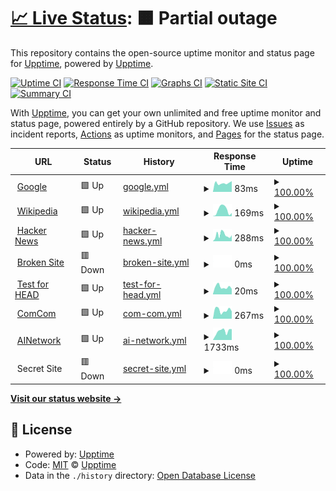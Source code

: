 # [📈 Live Status](https://upptime.github.io/upptime): <!--live status--> **🟧 Partial outage**

This repository contains the open-source uptime monitor and status page for [Upptime](https://upptime.js.org), powered by [Upptime](https://github.com/upptime/upptime).

[![Uptime CI](https://github.com/Laeyoung/uptime-checker/workflows/Uptime%20CI/badge.svg)](https://github.com/Laeyoung/uptime-checker/actions?query=workflow%3A%22Uptime+CI%22)
[![Response Time CI](https://github.com/Laeyoung/uptime-checker/workflows/Response%20Time%20CI/badge.svg)](https://github.com/Laeyoung/uptime-checker/actions?query=workflow%3A%22Response+Time+CI%22)
[![Graphs CI](https://github.com/Laeyoung/uptime-checker/workflows/Graphs%20CI/badge.svg)](https://github.com/Laeyoung/uptime-checker/actions?query=workflow%3A%22Graphs+CI%22)
[![Static Site CI](https://github.com/Laeyoung/uptime-checker/workflows/Static%20Site%20CI/badge.svg)](https://github.com/Laeyoung/uptime-checker/actions?query=workflow%3A%22Static+Site+CI%22)
[![Summary CI](https://github.com/Laeyoung/uptime-checker/workflows/Summary%20CI/badge.svg)](https://github.com/Laeyoung/uptime-checker/actions?query=workflow%3A%22Summary+CI%22)

With [Upptime](https://upptime.js.org), you can get your own unlimited and free uptime monitor and status page, powered entirely by a GitHub repository. We use [Issues](https://github.com/upptime/upptime/issues) as incident reports, [Actions](https://github.com/Laeyoung/uptime-checker/actions) as uptime monitors, and [Pages](https://upptime.github.io/upptime) for the status page.

<!--start: status pages-->
<!-- This summary is generated by Upptime (https://github.com/upptime/upptime) -->
<!-- Do not edit this manually, your changes will be overwritten -->
<!-- prettier-ignore -->
| URL | Status | History | Response Time | Uptime |
| --- | ------ | ------- | ------------- | ------ |
| <img alt="" src="https://icons.duckduckgo.com/ip3/www.google.com.ico" height="13"> [Google](https://www.google.com) | 🟩 Up | [google.yml](https://github.com/Laeyoung/uptime-checker/commits/HEAD/history/google.yml) | <details><summary><img alt="Response time graph" src="./graphs/google/response-time-week.png" height="20"> 83ms</summary><br><a href="https://Laeyoung.github.io/uptime-checker/history/google"><img alt="Response time 97" src="https://img.shields.io/endpoint?url=https%3A%2F%2Fraw.githubusercontent.com%2FLaeyoung%2Fuptime-checker%2FHEAD%2Fapi%2Fgoogle%2Fresponse-time.json"></a><br><a href="https://Laeyoung.github.io/uptime-checker/history/google"><img alt="24-hour response time 101" src="https://img.shields.io/endpoint?url=https%3A%2F%2Fraw.githubusercontent.com%2FLaeyoung%2Fuptime-checker%2FHEAD%2Fapi%2Fgoogle%2Fresponse-time-day.json"></a><br><a href="https://Laeyoung.github.io/uptime-checker/history/google"><img alt="7-day response time 83" src="https://img.shields.io/endpoint?url=https%3A%2F%2Fraw.githubusercontent.com%2FLaeyoung%2Fuptime-checker%2FHEAD%2Fapi%2Fgoogle%2Fresponse-time-week.json"></a><br><a href="https://Laeyoung.github.io/uptime-checker/history/google"><img alt="30-day response time 93" src="https://img.shields.io/endpoint?url=https%3A%2F%2Fraw.githubusercontent.com%2FLaeyoung%2Fuptime-checker%2FHEAD%2Fapi%2Fgoogle%2Fresponse-time-month.json"></a><br><a href="https://Laeyoung.github.io/uptime-checker/history/google"><img alt="1-year response time 91" src="https://img.shields.io/endpoint?url=https%3A%2F%2Fraw.githubusercontent.com%2FLaeyoung%2Fuptime-checker%2FHEAD%2Fapi%2Fgoogle%2Fresponse-time-year.json"></a></details> | <details><summary><a href="https://Laeyoung.github.io/uptime-checker/history/google">100.00%</a></summary><a href="https://Laeyoung.github.io/uptime-checker/history/google"><img alt="All-time uptime 100.00%" src="https://img.shields.io/endpoint?url=https%3A%2F%2Fraw.githubusercontent.com%2FLaeyoung%2Fuptime-checker%2FHEAD%2Fapi%2Fgoogle%2Fuptime.json"></a><br><a href="https://Laeyoung.github.io/uptime-checker/history/google"><img alt="24-hour uptime 100.00%" src="https://img.shields.io/endpoint?url=https%3A%2F%2Fraw.githubusercontent.com%2FLaeyoung%2Fuptime-checker%2FHEAD%2Fapi%2Fgoogle%2Fuptime-day.json"></a><br><a href="https://Laeyoung.github.io/uptime-checker/history/google"><img alt="7-day uptime 100.00%" src="https://img.shields.io/endpoint?url=https%3A%2F%2Fraw.githubusercontent.com%2FLaeyoung%2Fuptime-checker%2FHEAD%2Fapi%2Fgoogle%2Fuptime-week.json"></a><br><a href="https://Laeyoung.github.io/uptime-checker/history/google"><img alt="30-day uptime 100.00%" src="https://img.shields.io/endpoint?url=https%3A%2F%2Fraw.githubusercontent.com%2FLaeyoung%2Fuptime-checker%2FHEAD%2Fapi%2Fgoogle%2Fuptime-month.json"></a><br><a href="https://Laeyoung.github.io/uptime-checker/history/google"><img alt="1-year uptime 100.00%" src="https://img.shields.io/endpoint?url=https%3A%2F%2Fraw.githubusercontent.com%2FLaeyoung%2Fuptime-checker%2FHEAD%2Fapi%2Fgoogle%2Fuptime-year.json"></a></details>
| <img alt="" src="https://icons.duckduckgo.com/ip3/en.wikipedia.org.ico" height="13"> [Wikipedia](https://en.wikipedia.org) | 🟩 Up | [wikipedia.yml](https://github.com/Laeyoung/uptime-checker/commits/HEAD/history/wikipedia.yml) | <details><summary><img alt="Response time graph" src="./graphs/wikipedia/response-time-week.png" height="20"> 169ms</summary><br><a href="https://Laeyoung.github.io/uptime-checker/history/wikipedia"><img alt="Response time 231" src="https://img.shields.io/endpoint?url=https%3A%2F%2Fraw.githubusercontent.com%2FLaeyoung%2Fuptime-checker%2FHEAD%2Fapi%2Fwikipedia%2Fresponse-time.json"></a><br><a href="https://Laeyoung.github.io/uptime-checker/history/wikipedia"><img alt="24-hour response time 85" src="https://img.shields.io/endpoint?url=https%3A%2F%2Fraw.githubusercontent.com%2FLaeyoung%2Fuptime-checker%2FHEAD%2Fapi%2Fwikipedia%2Fresponse-time-day.json"></a><br><a href="https://Laeyoung.github.io/uptime-checker/history/wikipedia"><img alt="7-day response time 169" src="https://img.shields.io/endpoint?url=https%3A%2F%2Fraw.githubusercontent.com%2FLaeyoung%2Fuptime-checker%2FHEAD%2Fapi%2Fwikipedia%2Fresponse-time-week.json"></a><br><a href="https://Laeyoung.github.io/uptime-checker/history/wikipedia"><img alt="30-day response time 252" src="https://img.shields.io/endpoint?url=https%3A%2F%2Fraw.githubusercontent.com%2FLaeyoung%2Fuptime-checker%2FHEAD%2Fapi%2Fwikipedia%2Fresponse-time-month.json"></a><br><a href="https://Laeyoung.github.io/uptime-checker/history/wikipedia"><img alt="1-year response time 220" src="https://img.shields.io/endpoint?url=https%3A%2F%2Fraw.githubusercontent.com%2FLaeyoung%2Fuptime-checker%2FHEAD%2Fapi%2Fwikipedia%2Fresponse-time-year.json"></a></details> | <details><summary><a href="https://Laeyoung.github.io/uptime-checker/history/wikipedia">100.00%</a></summary><a href="https://Laeyoung.github.io/uptime-checker/history/wikipedia"><img alt="All-time uptime 100.00%" src="https://img.shields.io/endpoint?url=https%3A%2F%2Fraw.githubusercontent.com%2FLaeyoung%2Fuptime-checker%2FHEAD%2Fapi%2Fwikipedia%2Fuptime.json"></a><br><a href="https://Laeyoung.github.io/uptime-checker/history/wikipedia"><img alt="24-hour uptime 100.00%" src="https://img.shields.io/endpoint?url=https%3A%2F%2Fraw.githubusercontent.com%2FLaeyoung%2Fuptime-checker%2FHEAD%2Fapi%2Fwikipedia%2Fuptime-day.json"></a><br><a href="https://Laeyoung.github.io/uptime-checker/history/wikipedia"><img alt="7-day uptime 100.00%" src="https://img.shields.io/endpoint?url=https%3A%2F%2Fraw.githubusercontent.com%2FLaeyoung%2Fuptime-checker%2FHEAD%2Fapi%2Fwikipedia%2Fuptime-week.json"></a><br><a href="https://Laeyoung.github.io/uptime-checker/history/wikipedia"><img alt="30-day uptime 100.00%" src="https://img.shields.io/endpoint?url=https%3A%2F%2Fraw.githubusercontent.com%2FLaeyoung%2Fuptime-checker%2FHEAD%2Fapi%2Fwikipedia%2Fuptime-month.json"></a><br><a href="https://Laeyoung.github.io/uptime-checker/history/wikipedia"><img alt="1-year uptime 100.00%" src="https://img.shields.io/endpoint?url=https%3A%2F%2Fraw.githubusercontent.com%2FLaeyoung%2Fuptime-checker%2FHEAD%2Fapi%2Fwikipedia%2Fuptime-year.json"></a></details>
| <img alt="" src="https://icons.duckduckgo.com/ip3/news.ycombinator.com.ico" height="13"> [Hacker News](https://news.ycombinator.com) | 🟩 Up | [hacker-news.yml](https://github.com/Laeyoung/uptime-checker/commits/HEAD/history/hacker-news.yml) | <details><summary><img alt="Response time graph" src="./graphs/hacker-news/response-time-week.png" height="20"> 288ms</summary><br><a href="https://Laeyoung.github.io/uptime-checker/history/hacker-news"><img alt="Response time 320" src="https://img.shields.io/endpoint?url=https%3A%2F%2Fraw.githubusercontent.com%2FLaeyoung%2Fuptime-checker%2FHEAD%2Fapi%2Fhacker-news%2Fresponse-time.json"></a><br><a href="https://Laeyoung.github.io/uptime-checker/history/hacker-news"><img alt="24-hour response time 280" src="https://img.shields.io/endpoint?url=https%3A%2F%2Fraw.githubusercontent.com%2FLaeyoung%2Fuptime-checker%2FHEAD%2Fapi%2Fhacker-news%2Fresponse-time-day.json"></a><br><a href="https://Laeyoung.github.io/uptime-checker/history/hacker-news"><img alt="7-day response time 288" src="https://img.shields.io/endpoint?url=https%3A%2F%2Fraw.githubusercontent.com%2FLaeyoung%2Fuptime-checker%2FHEAD%2Fapi%2Fhacker-news%2Fresponse-time-week.json"></a><br><a href="https://Laeyoung.github.io/uptime-checker/history/hacker-news"><img alt="30-day response time 295" src="https://img.shields.io/endpoint?url=https%3A%2F%2Fraw.githubusercontent.com%2FLaeyoung%2Fuptime-checker%2FHEAD%2Fapi%2Fhacker-news%2Fresponse-time-month.json"></a><br><a href="https://Laeyoung.github.io/uptime-checker/history/hacker-news"><img alt="1-year response time 315" src="https://img.shields.io/endpoint?url=https%3A%2F%2Fraw.githubusercontent.com%2FLaeyoung%2Fuptime-checker%2FHEAD%2Fapi%2Fhacker-news%2Fresponse-time-year.json"></a></details> | <details><summary><a href="https://Laeyoung.github.io/uptime-checker/history/hacker-news">100.00%</a></summary><a href="https://Laeyoung.github.io/uptime-checker/history/hacker-news"><img alt="All-time uptime 99.92%" src="https://img.shields.io/endpoint?url=https%3A%2F%2Fraw.githubusercontent.com%2FLaeyoung%2Fuptime-checker%2FHEAD%2Fapi%2Fhacker-news%2Fuptime.json"></a><br><a href="https://Laeyoung.github.io/uptime-checker/history/hacker-news"><img alt="24-hour uptime 100.00%" src="https://img.shields.io/endpoint?url=https%3A%2F%2Fraw.githubusercontent.com%2FLaeyoung%2Fuptime-checker%2FHEAD%2Fapi%2Fhacker-news%2Fuptime-day.json"></a><br><a href="https://Laeyoung.github.io/uptime-checker/history/hacker-news"><img alt="7-day uptime 100.00%" src="https://img.shields.io/endpoint?url=https%3A%2F%2Fraw.githubusercontent.com%2FLaeyoung%2Fuptime-checker%2FHEAD%2Fapi%2Fhacker-news%2Fuptime-week.json"></a><br><a href="https://Laeyoung.github.io/uptime-checker/history/hacker-news"><img alt="30-day uptime 100.00%" src="https://img.shields.io/endpoint?url=https%3A%2F%2Fraw.githubusercontent.com%2FLaeyoung%2Fuptime-checker%2FHEAD%2Fapi%2Fhacker-news%2Fuptime-month.json"></a><br><a href="https://Laeyoung.github.io/uptime-checker/history/hacker-news"><img alt="1-year uptime 99.87%" src="https://img.shields.io/endpoint?url=https%3A%2F%2Fraw.githubusercontent.com%2FLaeyoung%2Fuptime-checker%2FHEAD%2Fapi%2Fhacker-news%2Fuptime-year.json"></a></details>
| <img alt="" src="https://icons.duckduckgo.com/ip3/thissitedoesnotexist.com.ico" height="13"> [Broken Site](https://thissitedoesnotexist.com) | 🟥 Down | [broken-site.yml](https://github.com/Laeyoung/uptime-checker/commits/HEAD/history/broken-site.yml) | <details><summary><img alt="Response time graph" src="./graphs/broken-site/response-time-week.png" height="20"> 0ms</summary><br><a href="https://Laeyoung.github.io/uptime-checker/history/broken-site"><img alt="Response time 0" src="https://img.shields.io/endpoint?url=https%3A%2F%2Fraw.githubusercontent.com%2FLaeyoung%2Fuptime-checker%2FHEAD%2Fapi%2Fbroken-site%2Fresponse-time.json"></a><br><a href="https://Laeyoung.github.io/uptime-checker/history/broken-site"><img alt="24-hour response time 0" src="https://img.shields.io/endpoint?url=https%3A%2F%2Fraw.githubusercontent.com%2FLaeyoung%2Fuptime-checker%2FHEAD%2Fapi%2Fbroken-site%2Fresponse-time-day.json"></a><br><a href="https://Laeyoung.github.io/uptime-checker/history/broken-site"><img alt="7-day response time 0" src="https://img.shields.io/endpoint?url=https%3A%2F%2Fraw.githubusercontent.com%2FLaeyoung%2Fuptime-checker%2FHEAD%2Fapi%2Fbroken-site%2Fresponse-time-week.json"></a><br><a href="https://Laeyoung.github.io/uptime-checker/history/broken-site"><img alt="30-day response time 0" src="https://img.shields.io/endpoint?url=https%3A%2F%2Fraw.githubusercontent.com%2FLaeyoung%2Fuptime-checker%2FHEAD%2Fapi%2Fbroken-site%2Fresponse-time-month.json"></a><br><a href="https://Laeyoung.github.io/uptime-checker/history/broken-site"><img alt="1-year response time 0" src="https://img.shields.io/endpoint?url=https%3A%2F%2Fraw.githubusercontent.com%2FLaeyoung%2Fuptime-checker%2FHEAD%2Fapi%2Fbroken-site%2Fresponse-time-year.json"></a></details> | <details><summary><a href="https://Laeyoung.github.io/uptime-checker/history/broken-site">100.00%</a></summary><a href="https://Laeyoung.github.io/uptime-checker/history/broken-site"><img alt="All-time uptime 100.00%" src="https://img.shields.io/endpoint?url=https%3A%2F%2Fraw.githubusercontent.com%2FLaeyoung%2Fuptime-checker%2FHEAD%2Fapi%2Fbroken-site%2Fuptime.json"></a><br><a href="https://Laeyoung.github.io/uptime-checker/history/broken-site"><img alt="24-hour uptime 100.00%" src="https://img.shields.io/endpoint?url=https%3A%2F%2Fraw.githubusercontent.com%2FLaeyoung%2Fuptime-checker%2FHEAD%2Fapi%2Fbroken-site%2Fuptime-day.json"></a><br><a href="https://Laeyoung.github.io/uptime-checker/history/broken-site"><img alt="7-day uptime 100.00%" src="https://img.shields.io/endpoint?url=https%3A%2F%2Fraw.githubusercontent.com%2FLaeyoung%2Fuptime-checker%2FHEAD%2Fapi%2Fbroken-site%2Fuptime-week.json"></a><br><a href="https://Laeyoung.github.io/uptime-checker/history/broken-site"><img alt="30-day uptime 100.00%" src="https://img.shields.io/endpoint?url=https%3A%2F%2Fraw.githubusercontent.com%2FLaeyoung%2Fuptime-checker%2FHEAD%2Fapi%2Fbroken-site%2Fuptime-month.json"></a><br><a href="https://Laeyoung.github.io/uptime-checker/history/broken-site"><img alt="1-year uptime 100.00%" src="https://img.shields.io/endpoint?url=https%3A%2F%2Fraw.githubusercontent.com%2FLaeyoung%2Fuptime-checker%2FHEAD%2Fapi%2Fbroken-site%2Fuptime-year.json"></a></details>
| <img alt="" src="https://icons.duckduckgo.com/ip3/www.google.com.ico" height="13"> [Test for HEAD](https://www.google.com) | 🟩 Up | [test-for-head.yml](https://github.com/Laeyoung/uptime-checker/commits/HEAD/history/test-for-head.yml) | <details><summary><img alt="Response time graph" src="./graphs/test-for-head/response-time-week.png" height="20"> 20ms</summary><br><a href="https://Laeyoung.github.io/uptime-checker/history/test-for-head"><img alt="Response time 28" src="https://img.shields.io/endpoint?url=https%3A%2F%2Fraw.githubusercontent.com%2FLaeyoung%2Fuptime-checker%2FHEAD%2Fapi%2Ftest-for-head%2Fresponse-time.json"></a><br><a href="https://Laeyoung.github.io/uptime-checker/history/test-for-head"><img alt="24-hour response time 15" src="https://img.shields.io/endpoint?url=https%3A%2F%2Fraw.githubusercontent.com%2FLaeyoung%2Fuptime-checker%2FHEAD%2Fapi%2Ftest-for-head%2Fresponse-time-day.json"></a><br><a href="https://Laeyoung.github.io/uptime-checker/history/test-for-head"><img alt="7-day response time 20" src="https://img.shields.io/endpoint?url=https%3A%2F%2Fraw.githubusercontent.com%2FLaeyoung%2Fuptime-checker%2FHEAD%2Fapi%2Ftest-for-head%2Fresponse-time-week.json"></a><br><a href="https://Laeyoung.github.io/uptime-checker/history/test-for-head"><img alt="30-day response time 22" src="https://img.shields.io/endpoint?url=https%3A%2F%2Fraw.githubusercontent.com%2FLaeyoung%2Fuptime-checker%2FHEAD%2Fapi%2Ftest-for-head%2Fresponse-time-month.json"></a><br><a href="https://Laeyoung.github.io/uptime-checker/history/test-for-head"><img alt="1-year response time 21" src="https://img.shields.io/endpoint?url=https%3A%2F%2Fraw.githubusercontent.com%2FLaeyoung%2Fuptime-checker%2FHEAD%2Fapi%2Ftest-for-head%2Fresponse-time-year.json"></a></details> | <details><summary><a href="https://Laeyoung.github.io/uptime-checker/history/test-for-head">100.00%</a></summary><a href="https://Laeyoung.github.io/uptime-checker/history/test-for-head"><img alt="All-time uptime 100.00%" src="https://img.shields.io/endpoint?url=https%3A%2F%2Fraw.githubusercontent.com%2FLaeyoung%2Fuptime-checker%2FHEAD%2Fapi%2Ftest-for-head%2Fuptime.json"></a><br><a href="https://Laeyoung.github.io/uptime-checker/history/test-for-head"><img alt="24-hour uptime 100.00%" src="https://img.shields.io/endpoint?url=https%3A%2F%2Fraw.githubusercontent.com%2FLaeyoung%2Fuptime-checker%2FHEAD%2Fapi%2Ftest-for-head%2Fuptime-day.json"></a><br><a href="https://Laeyoung.github.io/uptime-checker/history/test-for-head"><img alt="7-day uptime 100.00%" src="https://img.shields.io/endpoint?url=https%3A%2F%2Fraw.githubusercontent.com%2FLaeyoung%2Fuptime-checker%2FHEAD%2Fapi%2Ftest-for-head%2Fuptime-week.json"></a><br><a href="https://Laeyoung.github.io/uptime-checker/history/test-for-head"><img alt="30-day uptime 100.00%" src="https://img.shields.io/endpoint?url=https%3A%2F%2Fraw.githubusercontent.com%2FLaeyoung%2Fuptime-checker%2FHEAD%2Fapi%2Ftest-for-head%2Fuptime-month.json"></a><br><a href="https://Laeyoung.github.io/uptime-checker/history/test-for-head"><img alt="1-year uptime 100.00%" src="https://img.shields.io/endpoint?url=https%3A%2F%2Fraw.githubusercontent.com%2FLaeyoung%2Fuptime-checker%2FHEAD%2Fapi%2Ftest-for-head%2Fuptime-year.json"></a></details>
| <img alt="" src="https://icons.duckduckgo.com/ip3/comcom.ai.ico" height="13"> [ComCom](https://comcom.ai) | 🟩 Up | [com-com.yml](https://github.com/Laeyoung/uptime-checker/commits/HEAD/history/com-com.yml) | <details><summary><img alt="Response time graph" src="./graphs/com-com/response-time-week.png" height="20"> 267ms</summary><br><a href="https://Laeyoung.github.io/uptime-checker/history/com-com"><img alt="Response time 234" src="https://img.shields.io/endpoint?url=https%3A%2F%2Fraw.githubusercontent.com%2FLaeyoung%2Fuptime-checker%2FHEAD%2Fapi%2Fcom-com%2Fresponse-time.json"></a><br><a href="https://Laeyoung.github.io/uptime-checker/history/com-com"><img alt="24-hour response time 230" src="https://img.shields.io/endpoint?url=https%3A%2F%2Fraw.githubusercontent.com%2FLaeyoung%2Fuptime-checker%2FHEAD%2Fapi%2Fcom-com%2Fresponse-time-day.json"></a><br><a href="https://Laeyoung.github.io/uptime-checker/history/com-com"><img alt="7-day response time 267" src="https://img.shields.io/endpoint?url=https%3A%2F%2Fraw.githubusercontent.com%2FLaeyoung%2Fuptime-checker%2FHEAD%2Fapi%2Fcom-com%2Fresponse-time-week.json"></a><br><a href="https://Laeyoung.github.io/uptime-checker/history/com-com"><img alt="30-day response time 237" src="https://img.shields.io/endpoint?url=https%3A%2F%2Fraw.githubusercontent.com%2FLaeyoung%2Fuptime-checker%2FHEAD%2Fapi%2Fcom-com%2Fresponse-time-month.json"></a><br><a href="https://Laeyoung.github.io/uptime-checker/history/com-com"><img alt="1-year response time 225" src="https://img.shields.io/endpoint?url=https%3A%2F%2Fraw.githubusercontent.com%2FLaeyoung%2Fuptime-checker%2FHEAD%2Fapi%2Fcom-com%2Fresponse-time-year.json"></a></details> | <details><summary><a href="https://Laeyoung.github.io/uptime-checker/history/com-com">100.00%</a></summary><a href="https://Laeyoung.github.io/uptime-checker/history/com-com"><img alt="All-time uptime 99.98%" src="https://img.shields.io/endpoint?url=https%3A%2F%2Fraw.githubusercontent.com%2FLaeyoung%2Fuptime-checker%2FHEAD%2Fapi%2Fcom-com%2Fuptime.json"></a><br><a href="https://Laeyoung.github.io/uptime-checker/history/com-com"><img alt="24-hour uptime 100.00%" src="https://img.shields.io/endpoint?url=https%3A%2F%2Fraw.githubusercontent.com%2FLaeyoung%2Fuptime-checker%2FHEAD%2Fapi%2Fcom-com%2Fuptime-day.json"></a><br><a href="https://Laeyoung.github.io/uptime-checker/history/com-com"><img alt="7-day uptime 100.00%" src="https://img.shields.io/endpoint?url=https%3A%2F%2Fraw.githubusercontent.com%2FLaeyoung%2Fuptime-checker%2FHEAD%2Fapi%2Fcom-com%2Fuptime-week.json"></a><br><a href="https://Laeyoung.github.io/uptime-checker/history/com-com"><img alt="30-day uptime 100.00%" src="https://img.shields.io/endpoint?url=https%3A%2F%2Fraw.githubusercontent.com%2FLaeyoung%2Fuptime-checker%2FHEAD%2Fapi%2Fcom-com%2Fuptime-month.json"></a><br><a href="https://Laeyoung.github.io/uptime-checker/history/com-com"><img alt="1-year uptime 99.96%" src="https://img.shields.io/endpoint?url=https%3A%2F%2Fraw.githubusercontent.com%2FLaeyoung%2Fuptime-checker%2FHEAD%2Fapi%2Fcom-com%2Fuptime-year.json"></a></details>
| <img alt="" src="https://icons.duckduckgo.com/ip3/ainetwork.ai.ico" height="13"> [AINetwork](https://ainetwork.ai) | 🟩 Up | [ai-network.yml](https://github.com/Laeyoung/uptime-checker/commits/HEAD/history/ai-network.yml) | <details><summary><img alt="Response time graph" src="./graphs/ai-network/response-time-week.png" height="20"> 1733ms</summary><br><a href="https://Laeyoung.github.io/uptime-checker/history/ai-network"><img alt="Response time 1470" src="https://img.shields.io/endpoint?url=https%3A%2F%2Fraw.githubusercontent.com%2FLaeyoung%2Fuptime-checker%2FHEAD%2Fapi%2Fai-network%2Fresponse-time.json"></a><br><a href="https://Laeyoung.github.io/uptime-checker/history/ai-network"><img alt="24-hour response time 2142" src="https://img.shields.io/endpoint?url=https%3A%2F%2Fraw.githubusercontent.com%2FLaeyoung%2Fuptime-checker%2FHEAD%2Fapi%2Fai-network%2Fresponse-time-day.json"></a><br><a href="https://Laeyoung.github.io/uptime-checker/history/ai-network"><img alt="7-day response time 1733" src="https://img.shields.io/endpoint?url=https%3A%2F%2Fraw.githubusercontent.com%2FLaeyoung%2Fuptime-checker%2FHEAD%2Fapi%2Fai-network%2Fresponse-time-week.json"></a><br><a href="https://Laeyoung.github.io/uptime-checker/history/ai-network"><img alt="30-day response time 1555" src="https://img.shields.io/endpoint?url=https%3A%2F%2Fraw.githubusercontent.com%2FLaeyoung%2Fuptime-checker%2FHEAD%2Fapi%2Fai-network%2Fresponse-time-month.json"></a><br><a href="https://Laeyoung.github.io/uptime-checker/history/ai-network"><img alt="1-year response time 1450" src="https://img.shields.io/endpoint?url=https%3A%2F%2Fraw.githubusercontent.com%2FLaeyoung%2Fuptime-checker%2FHEAD%2Fapi%2Fai-network%2Fresponse-time-year.json"></a></details> | <details><summary><a href="https://Laeyoung.github.io/uptime-checker/history/ai-network">100.00%</a></summary><a href="https://Laeyoung.github.io/uptime-checker/history/ai-network"><img alt="All-time uptime 99.99%" src="https://img.shields.io/endpoint?url=https%3A%2F%2Fraw.githubusercontent.com%2FLaeyoung%2Fuptime-checker%2FHEAD%2Fapi%2Fai-network%2Fuptime.json"></a><br><a href="https://Laeyoung.github.io/uptime-checker/history/ai-network"><img alt="24-hour uptime 100.00%" src="https://img.shields.io/endpoint?url=https%3A%2F%2Fraw.githubusercontent.com%2FLaeyoung%2Fuptime-checker%2FHEAD%2Fapi%2Fai-network%2Fuptime-day.json"></a><br><a href="https://Laeyoung.github.io/uptime-checker/history/ai-network"><img alt="7-day uptime 100.00%" src="https://img.shields.io/endpoint?url=https%3A%2F%2Fraw.githubusercontent.com%2FLaeyoung%2Fuptime-checker%2FHEAD%2Fapi%2Fai-network%2Fuptime-week.json"></a><br><a href="https://Laeyoung.github.io/uptime-checker/history/ai-network"><img alt="30-day uptime 100.00%" src="https://img.shields.io/endpoint?url=https%3A%2F%2Fraw.githubusercontent.com%2FLaeyoung%2Fuptime-checker%2FHEAD%2Fapi%2Fai-network%2Fuptime-month.json"></a><br><a href="https://Laeyoung.github.io/uptime-checker/history/ai-network"><img alt="1-year uptime 99.98%" src="https://img.shields.io/endpoint?url=https%3A%2F%2Fraw.githubusercontent.com%2FLaeyoung%2Fuptime-checker%2FHEAD%2Fapi%2Fai-network%2Fuptime-year.json"></a></details>
| <img alt="" src="https://icons.duckduckgo.com/ip3/null.ico" height="13"> Secret Site | 🟥 Down | [secret-site.yml](https://github.com/Laeyoung/uptime-checker/commits/HEAD/history/secret-site.yml) | <details><summary><img alt="Response time graph" src="./graphs/secret-site/response-time-week.png" height="20"> 0ms</summary><br><a href="https://Laeyoung.github.io/uptime-checker/history/secret-site"><img alt="Response time 0" src="https://img.shields.io/endpoint?url=https%3A%2F%2Fraw.githubusercontent.com%2FLaeyoung%2Fuptime-checker%2FHEAD%2Fapi%2Fsecret-site%2Fresponse-time.json"></a><br><a href="https://Laeyoung.github.io/uptime-checker/history/secret-site"><img alt="24-hour response time 0" src="https://img.shields.io/endpoint?url=https%3A%2F%2Fraw.githubusercontent.com%2FLaeyoung%2Fuptime-checker%2FHEAD%2Fapi%2Fsecret-site%2Fresponse-time-day.json"></a><br><a href="https://Laeyoung.github.io/uptime-checker/history/secret-site"><img alt="7-day response time 0" src="https://img.shields.io/endpoint?url=https%3A%2F%2Fraw.githubusercontent.com%2FLaeyoung%2Fuptime-checker%2FHEAD%2Fapi%2Fsecret-site%2Fresponse-time-week.json"></a><br><a href="https://Laeyoung.github.io/uptime-checker/history/secret-site"><img alt="30-day response time 0" src="https://img.shields.io/endpoint?url=https%3A%2F%2Fraw.githubusercontent.com%2FLaeyoung%2Fuptime-checker%2FHEAD%2Fapi%2Fsecret-site%2Fresponse-time-month.json"></a><br><a href="https://Laeyoung.github.io/uptime-checker/history/secret-site"><img alt="1-year response time 0" src="https://img.shields.io/endpoint?url=https%3A%2F%2Fraw.githubusercontent.com%2FLaeyoung%2Fuptime-checker%2FHEAD%2Fapi%2Fsecret-site%2Fresponse-time-year.json"></a></details> | <details><summary><a href="https://Laeyoung.github.io/uptime-checker/history/secret-site">100.00%</a></summary><a href="https://Laeyoung.github.io/uptime-checker/history/secret-site"><img alt="All-time uptime 99.77%" src="https://img.shields.io/endpoint?url=https%3A%2F%2Fraw.githubusercontent.com%2FLaeyoung%2Fuptime-checker%2FHEAD%2Fapi%2Fsecret-site%2Fuptime.json"></a><br><a href="https://Laeyoung.github.io/uptime-checker/history/secret-site"><img alt="24-hour uptime 100.00%" src="https://img.shields.io/endpoint?url=https%3A%2F%2Fraw.githubusercontent.com%2FLaeyoung%2Fuptime-checker%2FHEAD%2Fapi%2Fsecret-site%2Fuptime-day.json"></a><br><a href="https://Laeyoung.github.io/uptime-checker/history/secret-site"><img alt="7-day uptime 100.00%" src="https://img.shields.io/endpoint?url=https%3A%2F%2Fraw.githubusercontent.com%2FLaeyoung%2Fuptime-checker%2FHEAD%2Fapi%2Fsecret-site%2Fuptime-week.json"></a><br><a href="https://Laeyoung.github.io/uptime-checker/history/secret-site"><img alt="30-day uptime 100.00%" src="https://img.shields.io/endpoint?url=https%3A%2F%2Fraw.githubusercontent.com%2FLaeyoung%2Fuptime-checker%2FHEAD%2Fapi%2Fsecret-site%2Fuptime-month.json"></a><br><a href="https://Laeyoung.github.io/uptime-checker/history/secret-site"><img alt="1-year uptime 100.00%" src="https://img.shields.io/endpoint?url=https%3A%2F%2Fraw.githubusercontent.com%2FLaeyoung%2Fuptime-checker%2FHEAD%2Fapi%2Fsecret-site%2Fuptime-year.json"></a></details>

<!--end: status pages-->

[**Visit our status website →**](https://upptime.github.io/upptime)

## 📄 License

- Powered by: [Upptime](https://github.com/upptime/upptime)
- Code: [MIT](./LICENSE) © [Upptime](https://upptime.js.org)
- Data in the `./history` directory: [Open Database License](https://opendatacommons.org/licenses/odbl/1-0/)

